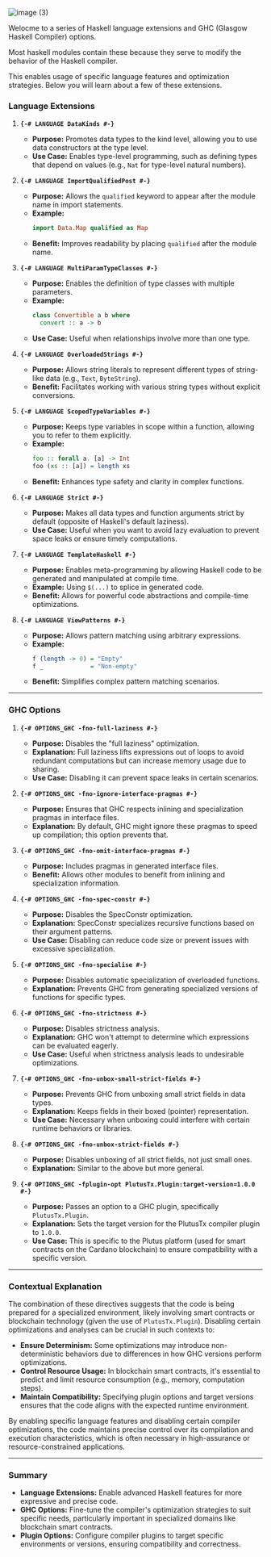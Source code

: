![image (3)](https://github.com/user-attachments/assets/46af7463-52ec-41cb-9a8d-141e54d38bb8)

Welocme to a series of Haskell language extensions and GHC (Glasgow Haskell Compiler) options. 

Most haskell modules contain these because they serve to modify the behavior of the Haskell compiler.

This enables usage of specific language features and optimization strategies. Below you will learn about a few of these extensions.

### **Language Extensions**

1. **`{-# LANGUAGE DataKinds #-}`**

   - **Purpose:** Promotes data types to the kind level, allowing you to use data constructors at the type level.
   - **Use Case:** Enables type-level programming, such as defining types that depend on values (e.g., `Nat` for type-level natural numbers).

2. **`{-# LANGUAGE ImportQualifiedPost #-}`**

   - **Purpose:** Allows the `qualified` keyword to appear after the module name in import statements.
   - **Example:**
     ```haskell
     import Data.Map qualified as Map
     ```
   - **Benefit:** Improves readability by placing `qualified` after the module name.

3. **`{-# LANGUAGE MultiParamTypeClasses #-}`**

   - **Purpose:** Enables the definition of type classes with multiple parameters.
   - **Example:**
     ```haskell
     class Convertible a b where
       convert :: a -> b
     ```
   - **Use Case:** Useful when relationships involve more than one type.

4. **`{-# LANGUAGE OverloadedStrings #-}`**

   - **Purpose:** Allows string literals to represent different types of string-like data (e.g., `Text`, `ByteString`).
   - **Benefit:** Facilitates working with various string types without explicit conversions.

5. **`{-# LANGUAGE ScopedTypeVariables #-}`**

   - **Purpose:** Keeps type variables in scope within a function, allowing you to refer to them explicitly.
   - **Example:**
     ```haskell
     foo :: forall a. [a] -> Int
     foo (xs :: [a]) = length xs
     ```
   - **Benefit:** Enhances type safety and clarity in complex functions.

6. **`{-# LANGUAGE Strict #-}`**

   - **Purpose:** Makes all data types and function arguments strict by default (opposite of Haskell's default laziness).
   - **Use Case:** Useful when you want to avoid lazy evaluation to prevent space leaks or ensure timely computations.

7. **`{-# LANGUAGE TemplateHaskell #-}`**

   - **Purpose:** Enables meta-programming by allowing Haskell code to be generated and manipulated at compile time.
   - **Example:** Using `$(...)` to splice in generated code.
   - **Benefit:** Allows for powerful code abstractions and compile-time optimizations.

8. **`{-# LANGUAGE ViewPatterns #-}`**

   - **Purpose:** Allows pattern matching using arbitrary expressions.
   - **Example:**
     ```haskell
     f (length -> 0) = "Empty"
     f _             = "Non-empty"
     ```
   - **Benefit:** Simplifies complex pattern matching scenarios.

---

### **GHC Options**

1. **`{-# OPTIONS_GHC -fno-full-laziness #-}`**

   - **Purpose:** Disables the "full laziness" optimization.
   - **Explanation:** Full laziness lifts expressions out of loops to avoid redundant computations but can increase memory usage due to sharing.
   - **Use Case:** Disabling it can prevent space leaks in certain scenarios.

2. **`{-# OPTIONS_GHC -fno-ignore-interface-pragmas #-}`**

   - **Purpose:** Ensures that GHC respects inlining and specialization pragmas in interface files.
   - **Explanation:** By default, GHC might ignore these pragmas to speed up compilation; this option prevents that.

3. **`{-# OPTIONS_GHC -fno-omit-interface-pragmas #-}`**

   - **Purpose:** Includes pragmas in generated interface files.
   - **Benefit:** Allows other modules to benefit from inlining and specialization information.

4. **`{-# OPTIONS_GHC -fno-spec-constr #-}`**

   - **Purpose:** Disables the SpecConstr optimization.
   - **Explanation:** SpecConstr specializes recursive functions based on their argument patterns.
   - **Use Case:** Disabling can reduce code size or prevent issues with excessive specialization.

5. **`{-# OPTIONS_GHC -fno-specialise #-}`**

   - **Purpose:** Disables automatic specialization of overloaded functions.
   - **Explanation:** Prevents GHC from generating specialized versions of functions for specific types.

6. **`{-# OPTIONS_GHC -fno-strictness #-}`**

   - **Purpose:** Disables strictness analysis.
   - **Explanation:** GHC won't attempt to determine which expressions can be evaluated eagerly.
   - **Use Case:** Useful when strictness analysis leads to undesirable optimizations.

7. **`{-# OPTIONS_GHC -fno-unbox-small-strict-fields #-}`**

   - **Purpose:** Prevents GHC from unboxing small strict fields in data types.
   - **Explanation:** Keeps fields in their boxed (pointer) representation.
   - **Use Case:** Necessary when unboxing could interfere with certain runtime behaviors or libraries.

8. **`{-# OPTIONS_GHC -fno-unbox-strict-fields #-}`**

   - **Purpose:** Disables unboxing of all strict fields, not just small ones.
   - **Explanation:** Similar to the above but more general.

9. **`{-# OPTIONS_GHC -fplugin-opt PlutusTx.Plugin:target-version=1.0.0 #-}`**

   - **Purpose:** Passes an option to a GHC plugin, specifically `PlutusTx.Plugin`.
   - **Explanation:** Sets the target version for the PlutusTx compiler plugin to `1.0.0`.
   - **Use Case:** This is specific to the Plutus platform (used for smart contracts on the Cardano blockchain) to ensure compatibility with a specific version.

---

### **Contextual Explanation**

The combination of these directives suggests that the code is being prepared for a specialized environment, likely involving smart contracts or blockchain technology (given the use of `PlutusTx.Plugin`). Disabling certain optimizations and analyses can be crucial in such contexts to:

- **Ensure Determinism:** Some optimizations may introduce non-deterministic behaviors due to differences in how GHC versions perform optimizations.
- **Control Resource Usage:** In blockchain smart contracts, it's essential to predict and limit resource consumption (e.g., memory, computation steps).
- **Maintain Compatibility:** Specifying plugin options and target versions ensures that the code aligns with the expected runtime environment.

By enabling specific language features and disabling certain compiler optimizations, the code maintains precise control over its compilation and execution characteristics, which is often necessary in high-assurance or resource-constrained applications.

---

### **Summary**

- **Language Extensions:** Enable advanced Haskell features for more expressive and precise code.
- **GHC Options:** Fine-tune the compiler's optimization strategies to suit specific needs, particularly important in specialized domains like blockchain smart contracts.
- **Plugin Options:** Configure compiler plugins to target specific environments or versions, ensuring compatibility and correctness.
